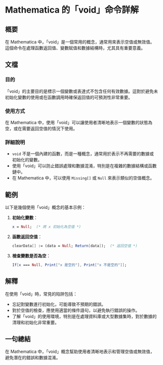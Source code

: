 <!--
Meta Description: # Mathematica 的「void」命令詳解 ## 概要 在 Mathematica 中，「void」是一個常用的概念，通常用來表示空值或無效值。這個命令在處理函數返回值、變數賦值和數據結構時，尤其具有重要意義。 ## 文檔 ### 目的 「void」的主要目的是標示一個變數或表達式不包含任何...
Meta Keywords: void, mathematica, null, data, print
-->

# Mathematica 的「void」命令詳解

## 概要
在 Mathematica 中，「void」是一個常用的概念，通常用來表示空值或無效值。這個命令在處理函數返回值、變數賦值和數據結構時，尤其具有重要意義。

## 文檔
### 目的
「void」的主要目的是標示一個變數或表達式不包含任何有效數據。這對於避免未初始化變數的使用或在函數調用時確保返回值的可預測性非常重要。

### 使用方式
在 Mathematica 中，使用「void」可以讓使用者清晰地表示一個變數的狀態為空，或在需要返回空值的情況下使用。

### 詳細說明
- `void` 不是一個內建的函數，而是一種概念，通常用於表示不再需要的數據或初始化的變數。
- 使用「void」可以防止錯誤處理和數據混淆，特別是在複雜的數據結構或函數鏈中。
- 在 Mathematica 中，可以使用 `Missing[]` 或 `Null` 來表示類似的空值概念。

## 範例
以下是幾個使用「void」概念的基本示例：

1. **初始化變數**：
   ```mathematica
   x = Null;  (* 將 x 初始化為空值 *)
   ```

2. **函數返回空值**：
   ```mathematica
   clearData[] := (data = Null; Return[data]);  (* 返回空值 *)
   ```

3. **檢查變數是否為空**：
   ```mathematica
   If[x === Null, Print["x 是空的"], Print["x 不是空的"]];
   ```

## 解釋
在使用「void」時，常見的陷阱包括：
- 忘記對變數進行初始化，可能導致不預期的錯誤。
- 對於空值的檢查，應使用適當的條件語句，以避免執行錯誤的操作。
- 了解「void」的使用環境，特別是在處理資料庫或大型數據集時，對於數據的清理和初始化非常重要。

## 一句總結
在 Mathematica 中，「void」概念幫助使用者清晰地表示和管理空值或無效值，避免潛在的錯誤和數據混淆。
